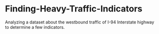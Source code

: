 # Finding-Heavy-Traffic-Indicators

Analyzing a dataset about the westbound traffic of I-94 Interstate highway to determine a few indicators.
